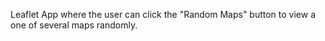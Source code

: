 Leaflet App where the user can click the "Random Maps" button to view a one of several maps randomly.  
